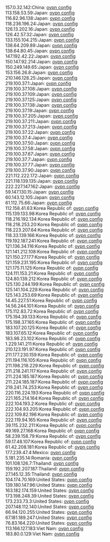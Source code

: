 157.0.32.142:China: [ovpn config](vpn/157_0_32_142.ovpn)  
113.158.53.59:Japan: [ovpn config](vpn/113_158_53_59.ovpn)  
116.82.96.138:Japan: [ovpn config](vpn/116_82_96_138.ovpn)  
118.236.196.24:Japan: [ovpn config](vpn/118_236_196_24.ovpn)  
126.13.202.16:Japan: [ovpn config](vpn/126_13_202_16.ovpn)  
126.42.57.32:Japan: [ovpn config](vpn/126_42_57_32.ovpn)  
133.155.104.215:Japan: [ovpn config](vpn/133_155_104_215.ovpn)  
138.64.209.89:Japan: [ovpn config](vpn/138_64_209_89.ovpn)  
138.64.80.45:Japan: [ovpn config](vpn/138_64_80_45.ovpn)  
147.192.42.22:Japan: [ovpn config](vpn/147_192_42_22.ovpn)  
150.147.92.214:Japan: [ovpn config](vpn/150_147_92_214.ovpn)  
150.249.149.65:Japan: [ovpn config](vpn/150_249_149_65.ovpn)  
153.156.26.8:Japan: [ovpn config](vpn/153_156_26_8.ovpn)  
210.146.128.25:Japan: [ovpn config](vpn/210_146_128_25.ovpn)  
219.100.37.1:Japan: [ovpn config](vpn/219_100_37_1.ovpn)  
219.100.37.108:Japan: [ovpn config](vpn/219_100_37_108.ovpn)  
219.100.37.109:Japan: [ovpn config](vpn/219_100_37_109.ovpn)  
219.100.37.125:Japan: [ovpn config](vpn/219_100_37_125.ovpn)  
219.100.37.138:Japan: [ovpn config](vpn/219_100_37_138.ovpn)  
219.100.37.19:Japan: [ovpn config](vpn/219_100_37_19.ovpn)  
219.100.37.205:Japan: [ovpn config](vpn/219_100_37_205.ovpn)  
219.100.37.211:Japan: [ovpn config](vpn/219_100_37_211.ovpn)  
219.100.37.213:Japan: [ovpn config](vpn/219_100_37_213.ovpn)  
219.100.37.22:Japan: [ovpn config](vpn/219_100_37_22.ovpn)  
219.100.37.4:Japan: [ovpn config](vpn/219_100_37_4.ovpn)  
219.100.37.50:Japan: [ovpn config](vpn/219_100_37_50.ovpn)  
219.100.37.58:Japan: [ovpn config](vpn/219_100_37_58.ovpn)  
219.100.37.67:Japan: [ovpn config](vpn/219_100_37_67.ovpn)  
219.100.37.7:Japan: [ovpn config](vpn/219_100_37_7.ovpn)  
219.100.37.77:Japan: [ovpn config](vpn/219_100_37_77.ovpn)  
219.100.37.90:Japan: [ovpn config](vpn/219_100_37_90.ovpn)  
221.112.222.172:Japan: [ovpn config](vpn/221_112_222_172.ovpn)  
221.118.139.135:Japan: [ovpn config](vpn/221_118_139_135.ovpn)  
222.227.147.162:Japan: [ovpn config](vpn/222_227_147_162.ovpn)  
59.147.130.15:Japan: [ovpn config](vpn/59_147_130_15.ovpn)  
60.143.12.105:Japan: [ovpn config](vpn/60_143_12_105.ovpn)  
61.112.75.66:Japan: [ovpn config](vpn/61_112_75_66.ovpn)  
112.158.41.63:Korea Republic of: [ovpn config](vpn/112_158_41_63.ovpn)  
115.139.133.98:Korea Republic of: [ovpn config](vpn/115_139_133_98.ovpn)  
118.216.192.134:Korea Republic of: [ovpn config](vpn/118_216_192_134.ovpn)  
118.218.253.20:Korea Republic of: [ovpn config](vpn/118_218_253_20.ovpn)  
118.223.207.64:Korea Republic of: [ovpn config](vpn/118_223_207_64.ovpn)  
118.33.139.166:Korea Republic of: [ovpn config](vpn/118_33_139_166.ovpn)  
119.192.187.241:Korea Republic of: [ovpn config](vpn/119_192_187_241.ovpn)  
121.136.34.116:Korea Republic of: [ovpn config](vpn/121_136_34_116.ovpn)  
121.141.212.108:Korea Republic of: [ovpn config](vpn/121_141_212_108.ovpn)  
121.150.27.177:Korea Republic of: [ovpn config](vpn/121_150_27_177.ovpn)  
121.159.231.195:Korea Republic of: [ovpn config](vpn/121_159_231_195.ovpn)  
121.175.11.125:Korea Republic of: [ovpn config](vpn/121_175_11_125.ovpn)  
124.111.153.21:Korea Republic of: [ovpn config](vpn/124_111_153_21.ovpn)  
124.80.139.212:Korea Republic of: [ovpn config](vpn/124_80_139_212.ovpn)  
125.130.244.199:Korea Republic of: [ovpn config](vpn/125_130_244_199.ovpn)  
125.141.104.229:Korea Republic of: [ovpn config](vpn/125_141_104_229.ovpn)  
125.143.253.69:Korea Republic of: [ovpn config](vpn/125_143_253_69.ovpn)  
14.45.227.51:Korea Republic of: [ovpn config](vpn/14_45_227_51.ovpn)  
14.56.244.101:Korea Republic of: [ovpn config](vpn/14_56_244_101.ovpn)  
175.112.83.72:Korea Republic of: [ovpn config](vpn/175_112_83_72.ovpn)  
175.194.39.133:Korea Republic of: [ovpn config](vpn/175_194_39_133.ovpn)  
175.198.37.165:Korea Republic of: [ovpn config](vpn/175_198_37_165.ovpn)  
183.107.20.125:Korea Republic of: [ovpn config](vpn/183_107_20_125.ovpn)  
183.107.65.12:Korea Republic of: [ovpn config](vpn/183_107_65_12.ovpn)  
183.98.23.102:Korea Republic of: [ovpn config](vpn/183_98_23_102.ovpn)  
1.229.141.211:Korea Republic of: [ovpn config](vpn/1_229_141_211.ovpn)  
210.123.191.97:Korea Republic of: [ovpn config](vpn/210_123_191_97.ovpn)  
211.177.230.159:Korea Republic of: [ovpn config](vpn/211_177_230_159.ovpn)  
211.194.116.105:Korea Republic of: [ovpn config](vpn/211_194_116_105.ovpn)  
211.198.218.229:Korea Republic of: [ovpn config](vpn/211_198_218_229.ovpn)  
211.218.241.117:Korea Republic of: [ovpn config](vpn/211_218_241_117.ovpn)  
211.224.185.187:Korea Republic of: [ovpn config](vpn/211_224_185_187.ovpn)  
211.224.185.187:Korea Republic of: [ovpn config](vpn/211_224_185_187.ovpn)  
219.241.74.253:Korea Republic of: [ovpn config](vpn/219_241_74_253.ovpn)  
220.116.224.193:Korea Republic of: [ovpn config](vpn/220_116_224_193.ovpn)  
221.165.214.164:Korea Republic of: [ovpn config](vpn/221_165_214_164.ovpn)  
222.104.193.2:Korea Republic of: [ovpn config](vpn/222_104_193_2.ovpn)  
222.104.93.205:Korea Republic of: [ovpn config](vpn/222_104_93_205.ovpn)  
222.109.82.196:Korea Republic of: [ovpn config](vpn/222_109_82_196.ovpn)  
222.119.94.165:Korea Republic of: [ovpn config](vpn/222_119_94_165.ovpn)  
39.115.232.211:Korea Republic of: [ovpn config](vpn/39_115_232_211.ovpn)  
49.169.27.168:Korea Republic of: [ovpn config](vpn/49_169_27_168.ovpn)  
58.239.158.79:Korea Republic of: [ovpn config](vpn/58_239_158_79.ovpn)  
59.17.48.107:Korea Republic of: [ovpn config](vpn/59_17_48_107.ovpn)  
61.42.208.181:Korea Republic of: [ovpn config](vpn/61_42_208_181.ovpn)  
177.239.47.4:Mexico: [ovpn config](vpn/177_239_47_4.ovpn)  
5.181.235.14:Romania: [ovpn config](vpn/5_181_235_14.ovpn)  
101.108.126.7:Thailand: [ovpn config](vpn/101_108_126_7.ovpn)  
159.192.207.187:Thailand: [ovpn config](vpn/159_192_207_187.ovpn)  
27.145.12.35:Thailand: [ovpn config](vpn/27_145_12_35.ovpn)  
104.174.70.169:United States: [ovpn config](vpn/104_174_70_169.ovpn)  
139.180.147.96:United States: [ovpn config](vpn/139_180_147_96.ovpn)  
163.182.174.159:United States: [ovpn config](vpn/163_182_174_159.ovpn)  
173.198.248.39:United States: [ovpn config](vpn/173_198_248_39.ovpn)  
173.233.73.3:United States: [ovpn config](vpn/173_233_73_3.ovpn)  
207.148.112.140:United States: [ovpn config](vpn/207_148_112_140.ovpn)  
66.94.120.255:United States: [ovpn config](vpn/66_94_120_255.ovpn)  
67.181.189.247:United States: [ovpn config](vpn/67_181_189_247.ovpn)  
76.83.164.220:United States: [ovpn config](vpn/76_83_164_220.ovpn)  
113.166.127.183:Viet Nam: [ovpn config](vpn/113_166_127_183.ovpn)  
183.80.0.129:Viet Nam: [ovpn config](vpn/183_80_0_129.ovpn)  
